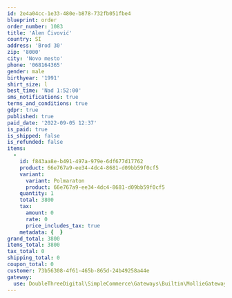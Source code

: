```yaml
---
id: 2e4a04cc-1e33-480e-b878-732fb051fbe4
blueprint: order
order_number: 1083
title: 'Alen Čivović'
country: SI
address: 'Brod 30'
zip: '8000'
city: 'Novo mesto'
phone: '068164365'
gender: male
birthyear: '1991'
shirt_size: l
best_time: 'Nad 1:52:00'
sms_notifications: true
terms_and_conditions: true
gdpr: true
published: true
paid_date: '2022-09-05 12:37'
is_paid: true
is_shipped: false
is_refunded: false
items:
  -
    id: f843aa8e-b491-497a-979e-6df677d17762
    product: 66e767a9-ee34-4dc4-8681-d09bb59f0cf5
    variant:
      variant: Polmaraton
      product: 66e767a9-ee34-4dc4-8681-d09bb59f0cf5
    quantity: 1
    total: 3800
    tax:
      amount: 0
      rate: 0
      price_includes_tax: true
    metadata: {  }
grand_total: 3800
items_total: 3800
tax_total: 0
shipping_total: 0
coupon_total: 0
customer: 73b56308-4f61-465b-865d-24b49258a44e
gateway:
  use: DoubleThreeDigital\SimpleCommerce\Gateways\Builtin\MollieGateway
---
```

